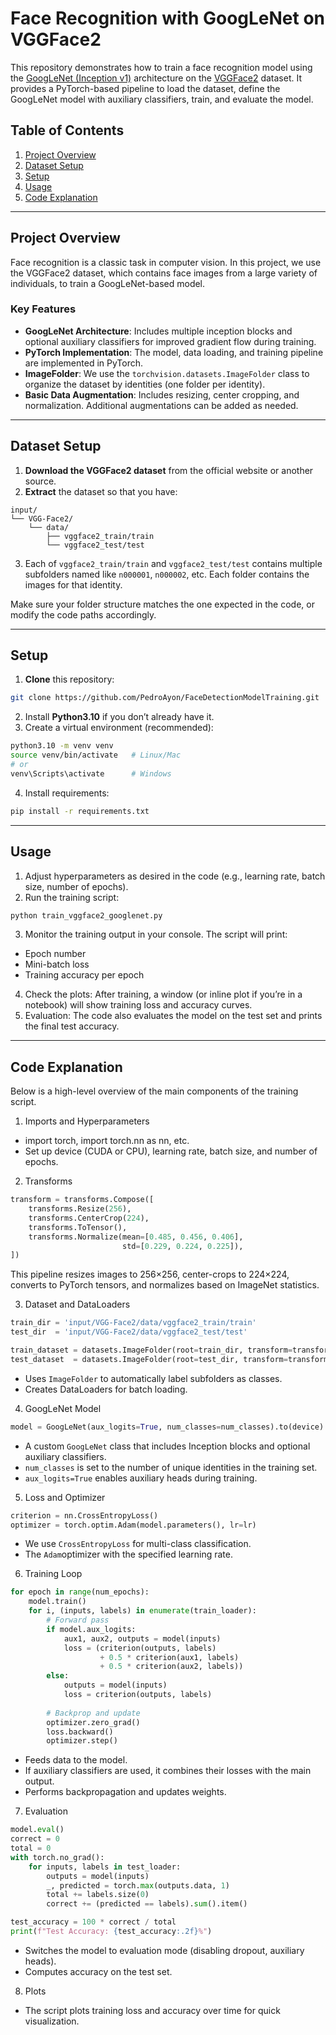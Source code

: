 # Face Recognition with GoogLeNet on VGGFace2

This repository demonstrates how to train a face recognition model using the [GoogLeNet (Inception v1)](https://arxiv.org/abs/1409.4842) architecture on the [VGGFace2](https://www.robots.ox.ac.uk/~vgg/data/vgg_face2/) dataset. It provides a PyTorch-based pipeline to load the dataset, define the GoogLeNet model with auxiliary classifiers, train, and evaluate the model.

## Table of Contents
1. [Project Overview](#project-overview)  
2. [Dataset Setup](#dataset-setup)  
3. [Setup](#setup)
4. [Usage](#usage)
4. [Code Explanation](#code-explanation)  


---

## Project Overview

Face recognition is a classic task in computer vision. In this project, we use the VGGFace2 dataset, which contains face images from a large variety of individuals, to train a GoogLeNet-based model. 

### Key Features
- **GoogLeNet Architecture**: Includes multiple inception blocks and optional auxiliary classifiers for improved gradient flow during training.
- **PyTorch Implementation**: The model, data loading, and training pipeline are implemented in PyTorch.
- **ImageFolder**: We use the `torchvision.datasets.ImageFolder` class to organize the dataset by identities (one folder per identity).
- **Basic Data Augmentation**: Includes resizing, center cropping, and normalization. Additional augmentations can be added as needed.

---

## Dataset Setup

1. **Download the VGGFace2 dataset** from the official website or another source.  
2. **Extract** the dataset so that you have:
```
input/  
└── VGG-Face2/  
    └── data/  
        ├── vggface2_train/train  
        └── vggface2_test/test
```
3. Each of `vggface2_train/train` and `vggface2_test/test` contains multiple subfolders named like `n000001`, `n000002`, etc. Each folder contains the images for that identity.

Make sure your folder structure matches the one expected in the code, or modify the code paths accordingly.

---

## Setup

1. **Clone** this repository:
```bash
git clone https://github.com/PedroAyon/FaceDetectionModelTraining.git
```
2. Install **Python3.10** if you don’t already have it.
3. Create a virtual environment (recommended):
```bash
python3.10 -m venv venv
source venv/bin/activate   # Linux/Mac
# or
venv\Scripts\activate      # Windows 
```
4. Install requirements:
```bash
pip install -r requirements.txt
```

---

## Usage
1. Adjust hyperparameters as desired in the code (e.g., learning rate, batch size, number of epochs).
2. Run the training script:
```bash
python train_vggface2_googlenet.py 
```
3. Monitor the training output in your console. The script will print:
- Epoch number
- Mini-batch loss
- Training accuracy per epoch
4. Check the plots: After training, a window (or inline plot if you’re in a notebook) will show training loss and accuracy curves.
5. Evaluation: The code also evaluates the model on the test set and prints the final test accuracy.

---

## Code Explanation
Below is a high-level overview of the main components of the training script.

1. Imports and Hyperparameters
- import torch, import torch.nn as nn, etc.
- Set up device (CUDA or CPU), learning rate, batch size, and number of epochs.
2. Transforms
```python
transform = transforms.Compose([
    transforms.Resize(256),
    transforms.CenterCrop(224),
    transforms.ToTensor(),
    transforms.Normalize(mean=[0.485, 0.456, 0.406],
                         std=[0.229, 0.224, 0.225]),
])
```
This pipeline resizes images to 256×256, center-crops to 224×224, converts to PyTorch tensors, and normalizes based on ImageNet statistics.

3. Dataset and DataLoaders

```python
train_dir = 'input/VGG-Face2/data/vggface2_train/train'
test_dir  = 'input/VGG-Face2/data/vggface2_test/test'

train_dataset = datasets.ImageFolder(root=train_dir, transform=transform)
test_dataset  = datasets.ImageFolder(root=test_dir, transform=transform)
```
- Uses `ImageFolder` to automatically label subfolders as classes.
- Creates DataLoaders for batch loading.

4. GoogLeNet Model
```python
model = GoogLeNet(aux_logits=True, num_classes=num_classes).to(device)
```

- A custom `GoogLeNet` class that includes Inception blocks and optional auxiliary classifiers. 
- `num_classes` is set to the number of unique identities in the training set.
- `aux_logits=True` enables auxiliary heads during training.

5. Loss and Optimizer
```python
criterion = nn.CrossEntropyLoss()
optimizer = torch.optim.Adam(model.parameters(), lr=lr)
```
- We use `CrossEntropyLoss` for multi-class classification.
- The `Adam`optimizer with the specified learning rate.

6. Training Loop

```python
for epoch in range(num_epochs):
    model.train()
    for i, (inputs, labels) in enumerate(train_loader):
        # Forward pass
        if model.aux_logits:
            aux1, aux2, outputs = model(inputs)
            loss = (criterion(outputs, labels)
                    + 0.5 * criterion(aux1, labels)
                    + 0.5 * criterion(aux2, labels))
        else:
            outputs = model(inputs)
            loss = criterion(outputs, labels)
        
        # Backprop and update
        optimizer.zero_grad()
        loss.backward()
        optimizer.step()
```

- Feeds data to the model.
- If auxiliary classifiers are used, it combines their losses with the main output.
- Performs backpropagation and updates weights.

7. Evaluation
```python 
model.eval()
correct = 0
total = 0
with torch.no_grad():
    for inputs, labels in test_loader:
        outputs = model(inputs)
        _, predicted = torch.max(outputs.data, 1)
        total += labels.size(0)
        correct += (predicted == labels).sum().item()

test_accuracy = 100 * correct / total
print(f"Test Accuracy: {test_accuracy:.2f}%")
```

- Switches the model to evaluation mode (disabling dropout, auxiliary heads).
- Computes accuracy on the test set.

8. Plots
- The script plots training loss and accuracy over time for quick visualization.
